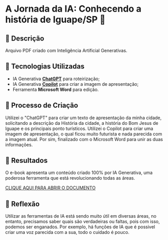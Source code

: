 # A Jornada da IA: Conhecendo a história de Iguape/SP 🌌

## 📒 Descrição
Arquivo PDF criado com Inteligência Artificial Generativas.

## 🤖 Tecnologias Utilizadas
- IA Generativa **[ChatGPT](https://chat.openai.com)** para roteirização;
- IA Generativa **[Copilot](https://copilot.microsoft.com/)** para criar a imagem de apresentação;
- Ferramenta **Microsoft Word** para edição.

## 🧐 Processo de Criação
Utilizei o "ChatGPT" para criar um texto de apresentação da minha cidade, solicitando a descrição da História da cidade, a história do Bom Jesus de Iguape e os principais ponto turísticos. Utilizei o Copilot para criar uma imagem de apresentação, o qual ficou muito futurista e nada parecida com a imagem atual. Por sim, finalizado com o Microsoft Word para unir as duas informações.

## 🚀 Resultados
O e-book apresenta um conteúdo criado 100% por IA Generativa, uma poderosa ferramenta que está revolucionando todas as áreas.

[CLIQUE AQUI PARA ABRIR O DOCUMENTO](https://github.com/silviobill/lab-natty-or-not/blob/f80f8c4c07e5d67c8cfd1a19fe1fc194a9bc9dd1/ProjetoIA.pdf)

## 💭 Reflexão
Utilizar as ferramentas de IA está sendo muito útil em diversas áreas, no entanto, precisamos saber quais são verdadeiras ou faltas, pois com isso, podemos ser enganados. Por exemplo, há funções de IA que é possivel criar uma voz parecida com a sua, todo o cuidado é pouco.
